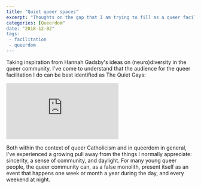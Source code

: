 ```yaml
---
title: "Quiet queer spaces"
excerpt: "Thoughts on the gap that I am trying to fill as a queer facilitator"
categories: [Queerdom"
date: "2018-12-02"
tags:
 - facilitation
 - queerdom
--- 
```

Taking inspiration from Hannah Gadsby's ideas on (neuro)diversity in the queer community, I've come to understand that the audience for the queer facilitation I do can be best identified as The Quiet Gays: 

<div class="ratio ratio-16x9">
<iframe src="https://www.youtube.com/embed/VFbhkJNWnhU" title="Hannah Gadsby Compares Lesbians to Unicorns | Netflix Is A Joke" frameborder="0" allow="accelerometer; autoplay; clipboard-write; encrypted-media; gyroscope; picture-in-picture" allowfullscreen></iframe>
</div>

Both within the context of queer Catholicism and in queerdom in general, I've experienced a growing pull away from the things I normally appreciate: sincerity, a sense of community, and daylight. For many young queer people, the queer community can, as a false monolith, present itself as an event that happens one week or month a year during the day, and every weekend at night.